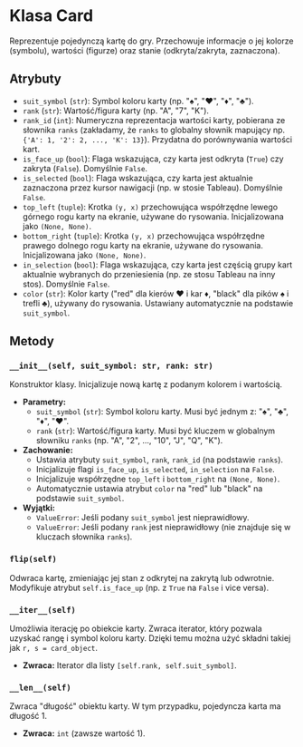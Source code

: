 # Klasa Card

Reprezentuje pojedynczą kartę do gry. Przechowuje informacje o jej kolorze (symbolu), wartości (figurze) oraz stanie (odkryta/zakryta, zaznaczona).

## Atrybuty

*   `suit_symbol` (`str`): Symbol koloru karty (np. "♠", "♥", "♦", "♣").
*   `rank` (`str`): Wartość/figura karty (np. "A", "7", "K").
*   `rank_id` (`int`): Numeryczna reprezentacja wartości karty, pobierana ze słownika `ranks` (zakładamy, że `ranks` to globalny słownik mapujący np. `{'A': 1, '2': 2, ..., 'K': 13}`). Przydatna do porównywania wartości kart.
*   `is_face_up` (`bool`): Flaga wskazująca, czy karta jest odkryta (`True`) czy zakryta (`False`). Domyślnie `False`.
*   `is_selected` (`bool`): Flaga wskazująca, czy karta jest aktualnie zaznaczona przez kursor nawigacji (np. w stosie Tableau). Domyślnie `False`.
*   `top_left` (`tuple`): Krotka `(y, x)` przechowująca współrzędne lewego górnego rogu karty na ekranie, używane do rysowania. Inicjalizowana jako `(None, None)`.
*   `bottom_right` (`tuple`): Krotka `(y, x)` przechowująca współrzędne prawego dolnego rogu karty na ekranie, używane do rysowania. Inicjalizowana jako `(None, None)`.
*   `in_selection` (`bool`): Flaga wskazująca, czy karta jest częścią grupy kart aktualnie wybranych do przeniesienia (np. ze stosu Tableau na inny stos). Domyślnie `False`.
*   `color` (`str`): Kolor karty ("red" dla kierów ♥ i kar ♦, "black" dla pików ♠ i trefli ♣), używany do rysowania. Ustawiany automatycznie na podstawie `suit_symbol`.

## Metody

### `__init__(self, suit_symbol: str, rank: str)`
Konstruktor klasy. Inicjalizuje nową kartę z podanym kolorem i wartością.

*   **Parametry:**
    *   `suit_symbol` (`str`): Symbol koloru karty. Musi być jednym z: "♠", "♣", "♦", "♥".
    *   `rank` (`str`): Wartość/figura karty. Musi być kluczem w globalnym słowniku `ranks` (np. "A", "2", ..., "10", "J", "Q", "K").
*   **Zachowanie:**
    *   Ustawia atrybuty `suit_symbol`, `rank`, `rank_id` (na podstawie `ranks`).
    *   Inicjalizuje flagi `is_face_up`, `is_selected`, `in_selection` na `False`.
    *   Inicjalizuje współrzędne `top_left` i `bottom_right` na `(None, None)`.
    *   Automatycznie ustawia atrybut `color` na "red" lub "black" na podstawie `suit_symbol`.
*   **Wyjątki:**
    *   `ValueError`: Jeśli podany `suit_symbol` jest nieprawidłowy.
    *   `ValueError`: Jeśli podany `rank` jest nieprawidłowy (nie znajduje się w kluczach słownika `ranks`).

### `flip(self)`
Odwraca kartę, zmieniając jej stan z odkrytej na zakrytą lub odwrotnie.
Modyfikuje atrybut `self.is_face_up` (np. z `True` na `False` i vice versa).

### `__iter__(self)`
Umożliwia iterację po obiekcie karty. Zwraca iterator, który pozwala uzyskać rangę i symbol koloru karty.
Dzięki temu można użyć składni takiej jak `r, s = card_object`.

*   **Zwraca:** Iterator dla listy `[self.rank, self.suit_symbol]`.

### `__len__(self)`
Zwraca "długość" obiektu karty. W tym przypadku, pojedyncza karta ma długość 1.

*   **Zwraca:** `int` (zawsze wartość 1).